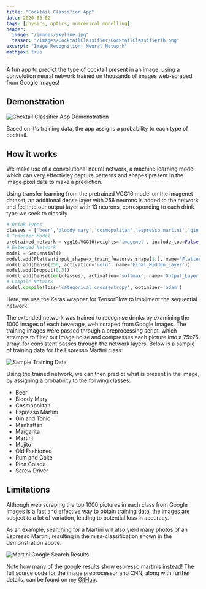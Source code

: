 ```yaml
---
title: "Cocktail Classifier App"
date: 2020-06-02
tags: [physics, optics, numcerical modelling]
header:
  image: "/images/skyline.jpg"
  teaser: "/images/CocktailClassifier/CocktailClassifierTh.png"
excerpt: "Image Recognition, Neural Network"
mathjax: true
---
```


A fun app to predict the type of cocktail present in an image, using a convolution neural network trained on thousands of images web-scraped from Google Images!

## Demonstration

<img src="{{ site.url }}{{ site.baseurl }}/images/CocktailClassifier/Cocktails.png" alt="Cocktail Classifier App Demonstration">

Based on it's training data, the app assigns a probability to each type of cocktail.

## How it works

We make use of a convolutional neural network, a machine learning model which can very effectivley capture patterns and shapes present in the image pixel data to make a prediction.

Using transfer learning from the pretrained VGG16 model on the imagenet dataset, an additional dense layer with 256 neurons is added to the network and fed into our output layer with 13 neurons, corresponding to each drink type we seek to classify.

```python
# Drink Types
classes = ['beer','bloody_mary','cosmopolitan','espresso_martini','gin_and_tonic','manhattan','margarita','martini','mojito','old_fashioned','rum_and_coke','pina_colada','screwdriver']
# Transfer Model
pretrained_network = vgg16.VGG16(weights='imagenet', include_top=False, input_shape=(target_size[0], target_size[1], 3))
# Extended Network
model = Sequential()
model.add(Flatten(input_shape=x_train_features.shape[1:], name='Flatten_Layer'))
model.add(Dense(256, activation='relu', name='Final_Hidden_Layer'))
model.add(Dropout(0.3))
model.add(Dense(len(classes), activation='softmax', name='Output_Layer'))
# Compile Network
model.compile(loss='categorical_crossentropy', optimizer='adam')
```
Here, we use the Keras wrapper for TensorFlow to impliment the sequential network.

The extended network was trained to recognise drinks by examining the 1000 images of each beverage, web scraped from Google Images. The training images were passed through a preprocessing script, which attempts to filter out image noise and compresses each picture into a 75x75 array, for consistent passes through the network layers. Below is a sample of training data for the Espresso Martini class:

<img src="{{ site.url }}{{ site.baseurl }}/images/CocktailClassifier/EspressoMartinis.PNG" alt="Sample Training Data">

Using the trained network, we can then predict what is present in the image, by assigning a probability to the follwing classes:
- Beer
- Bloody Mary
- Cosmopolitan
- Espresso Martini
- Gin and Tonic
- Manhattan
- Margarita
- Martini
- Mojito
- Old Fashioned
- Rum and Coke
- Pina Colada
- Screw Driver

## Limitations

Although web scraping the top 1000 pictures in each class from Google Images is a fast and effective way to obtain training data, the images are subject to a lot of variation, leading to potential loss in accuracy.

As an example, searching for a Martini will also yield many photos of an Espresso Martini, resulting in the miss-classification shown in the demonstration above.

<img src="{{ site.url }}{{ site.baseurl }}/images/CocktailClassifier/SearchResults.PNG" alt="Martini Google Search Results">

Note how many of the google results show espresso martinis instead! The full source code for the image preprocessor and CNN, along with further details, can be found on my [GitHub](https://github.com/Matt-Jennings-GitHub).
